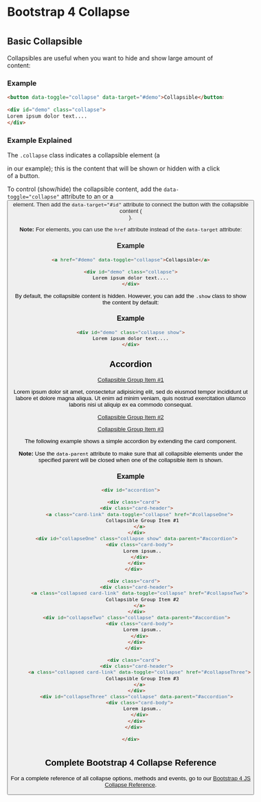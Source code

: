 Bootstrap 4 Collapse
====================

#  

Basic Collapsible
-----------------

Collapsibles are useful when you want to hide and show large amount of content:

### Example

``` html
<button data-toggle="collapse" data-target="#demo">Collapsible</button>

<div id="demo" class="collapse">
Lorem ipsum dolor text....
</div>
```

### Example Explained

The `.collapse` class indicates a collapsible element (a <div> in our example); this is the content that will be shown or hidden with a click of a button.

To control (show/hide) the collapsible content, add the `data-toggle="collapse"` attribute to an <a> or a <button> element. Then add the `data-target="#id"` attribute to connect the button with the collapsible content (<div id="demo">).

**Note:** For <a> elements, you can use the `href` attribute instead of the `data-target` attribute:

### Example

``` html
<a href="#demo" data-toggle="collapse">Collapsible</a>

<div id="demo" class="collapse">
Lorem ipsum dolor text....
</div>
```

By default, the collapsible content is hidden. However, you can add the `.show` class to show the content by default:

### Example

``` html
<div id="demo" class="collapse show">
Lorem ipsum dolor text....
</div>
```

Accordion
---------

[Collapsible Group Item #1](https://www.w3schools.com/bootstrap4/bootstrap_collapse.asp#collapseOne)

Lorem ipsum dolor sit amet, consectetur adipisicing elit, sed do eiusmod tempor incididunt ut labore et dolore magna aliqua. Ut enim ad minim veniam, quis nostrud exercitation ullamco laboris nisi ut aliquip ex ea commodo consequat.

[Collapsible Group Item #2](https://www.w3schools.com/bootstrap4/bootstrap_collapse.asp#collapseTwo)

[Collapsible Group Item #3](https://www.w3schools.com/bootstrap4/bootstrap_collapse.asp#collapseThree)

The following example shows a simple accordion by extending the card component.

**Note:** Use the `data-parent` attribute to make sure that all collapsible elements under the specified parent will be closed when one of the collapsible item is shown.

### Example

``` html
<div id="accordion">

  <div class="card">
    <div class="card-header">
      <a class="card-link" data-toggle="collapse" href="#collapseOne">
        Collapsible Group Item #1
      </a>
    </div>
    <div id="collapseOne" class="collapse show" data-parent="#accordion">
      <div class="card-body">
        Lorem ipsum..
      </div>
    </div>
  </div>

  <div class="card">
    <div class="card-header">
      <a class="collapsed card-link" data-toggle="collapse" href="#collapseTwo">
        Collapsible Group Item #2
      </a>
    </div>
    <div id="collapseTwo" class="collapse" data-parent="#accordion">
      <div class="card-body">
        Lorem ipsum..
      </div>
    </div>
  </div>

  <div class="card">
    <div class="card-header">
      <a class="collapsed card-link" data-toggle="collapse" href="#collapseThree">
        Collapsible Group Item #3
      </a>
    </div>
    <div id="collapseThree" class="collapse" data-parent="#accordion">
      <div class="card-body">
        Lorem ipsum..
      </div>
    </div>
  </div>

</div>
```

#  

Complete Bootstrap 4 Collapse Reference
---------------------------------------

For a complete reference of all collapse options, methods and events, go to our [Bootstrap 4 JS Collapse Reference](https://www.w3schools.com/bootstrap4/bootstrap_ref_js_collapse.asp).